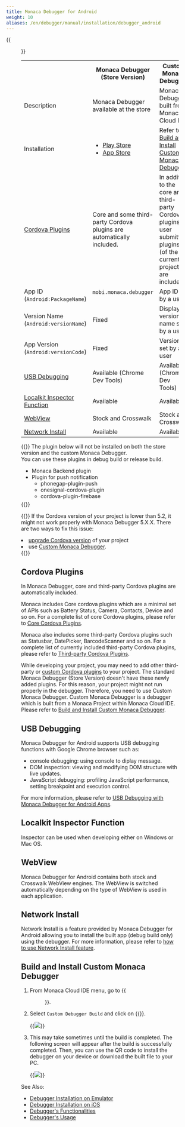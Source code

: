 ```yaml
---
title: Monaca Debugger for Android
weight: 10
aliases: /en/debugger/manual/installation/debugger_android
---
```


{{<figure src="/images/debugger/manual/installation/debugger_android/3.png" title="Monaca Debugger for Android" width="300">}}  

<table class="small">
    <tr>
        <th width="25%"></th>
        <th>Monaca Debugger (Store Version)</th>
        <th>Custom Monaca Debugger</th>
    </tr>
    <tr>
        <td>Description</td>
        <td>Monaca Debugger available at the store</td>
        <td>Monaca Debugger built from Monaca Cloud IDE</td>
    </tr>
    <tr>
        <td>Installation</td>
        <td>
            <ul>
                <li><a href="https://play.google.com/store/apps/details?id=mobi.monaca.debugger&hl=en">Play Store</a></li>
                <li><a href="https://itunes.apple.com/us/app/monaca/id550941371?mt=8">App Store</a></li>
            </ul>
        </td>
        <td>Refer to <a href="#build-and-install-custom-monaca-debugger">Build and Install Custom Monaca Debugger</a></td>
    </tr>
        <tr>
        <td><a href="#cordova-plugins">Cordova Plugins</a></td>
        <td>Core and some third-party Cordova plugins are automatically included.</td>
        <td>In addition to the core and third-party Cordova plugins, user submitted plugins (of the current project) are included.</td>
    </tr>
    <tr>
        <td>App ID (<code>Android:PackageName</code>)</td>
        <td><code>mobi.monaca.debugger</code</td>
        <td>App ID set by a user</td>
    </tr>
        <tr>
        <td>Version Name (<code>Android:versionName</code>)</td>
        <td>Fixed</td>
        <td>Display version name set by a user</td>
    </tr>
    <tr>
        <td>App Version (<code>Android:versionCode</code>)</td>
        <td>Fixed</td>
        <td>Version set by a user</td>
    </tr>
        <tr>
        <td><a href="#usb-debugging">USB Debugging</a></td>
        <td>Available (Chrome Dev Tools)</td>
        <td>Available (Chrome Dev Tools)</td>
    </tr>
    <tr>
        <td><a href="#localkit-inspector-function">Localkit Inspector Function</a></td>
        <td>Available</td>
        <td>Available</td>
    </tr>
    <tr>
        <td><a href="#webview">WebView</a></td>
        <td>Stock and Crosswalk</td>
        <td>Stock and Crosswalk</td>
    </tr>
    <tr>
        <td><a href="#network-install">Network Install</a></td>
        <td>Available</td>
        <td>Available</td>
    </tr>
</table>


{{<warning>}}
    The plugin below will not be installed on both the store version and the custom Monaca Debugger.<br>
You can use these plugins in debug build or release build.
<ul style="margin:5px;">
    <li>Monaca Backend plugin</li>
    <li>Plugin for push notification
        <ul>
            <li>phonegap-plugin-push</li>
            <li>onesignal-cordova-plugin</li>
            <li>cordova-plugin-firebase</li>
        </ul>
    </li>
</ul>
{{</warning>}}

{{<note>}}
    If the Cordova version of your project is lower than 5.2, it might not work properly with Monaca Debugger 5.X.X. There are two ways to fix this issue:
    <li><a href="/en/products_guide/monaca_ide/dependencies/cordova_plugin/#changing-cordova-version">upgrade Cordova version</a> of your project</li>
    <li>use <a href="#custom-debugger-and">Custom Monaca Debugger</a>.</li>
{{</note>}}

##  Cordova Plugins

In Monaca Debugger, core and third-party Cordova plugins are
automatically included.

Monaca includes Core cordova plugins which are a minimal set of APIs
such as Battery Status, Camera, Contacts, Device and so on. For a
complete list of core Cordova plugins, please refer to [Core Cordova Plugins](/en/reference/cordova_6.5).

Monaca also includes some third-party Cordova plugins such as Statusbar,
DatePicker, BarcodeScanner and so on. For a complete list of currently
included third-party Cordova plugins, please refer to [Third-party Cordova Plugins](/en/reference/third_party_phonegap).

While developing your project, you may need to add other third-party or [custom Cordova plugins](/en/products_guide/monaca_ide/dependencies/custom_cordova_plugin) to your project.
The standard Monaca Debugger (Store Version) doesn't have these newly
added plugins. For this reason, your project might not run properly in
the debugger. Therefore, you need to use Custom Monaca Debugger. Custom
Monaca Debugger is a debugger which is built from a Monaca Project
within Monaca Cloud IDE. Please refer to [Build and Install Custom Monaca Debugger](#custom-debugger-and).

##  USB Debugging

Monaca Debugger for Android supports USB debugging functions with Google
Chrome browser such as:

-   console debugging: using console to diplay message.
-   DOM inspection: viewing and modifying DOM structure with live
    updates.
-   JavaScript debugging: profiling JavaScript performance, setting
    breakpoint and execution control.

For more information, please refer to [USB Debugging with Monaca Debugger for Android Apps](../../debug/#usb-debugging-android).

##  Localkit Inspector Function

Inspector can be used when developing either on Windows or Mac OS.

##  WebView

Monaca Debugger for Android contains both stock and Crosswalk WebView
engines. The WebView is switched automatically depending on the type of
WebView is used in each application.

##  Network Install

Network Install is a feature provided by Monaca Debugger for Android
allowing you to install the built app (debug build only) using the
debugger. For more information, please refer to [how to use Network Install feature](../../features/#debugger-project-options).

##  Build and Install Custom Monaca Debugger

1. From Monaca Cloud IDE menu, go to {{<menu menu1="Build" menu2="Build App for Android">}}.

2. Select `Custom Debugger Build` and click on {{<guilabel name="Start Build">}}.

    {{<img src="/images/debugger/manual/installation/debugger_android/start_build.png">}}  

3.  This may take sometimes until the build is completed. The
    following screen will appear after the build is successfully
    completed. Then, you can use the QR code to install the debugger on
    your device or download the built file to your PC.

    {{<img src="/images/debugger/manual/installation/debugger_android/result.png">}}  

See Also:

- [Debugger Installation on Emulator](../debugger_emulator)
- [Debugger Installation on iOS](../debugger_ios)
- [Debugger's Functionalities](../../features)
- [Debugger's Usage](../../debug)
